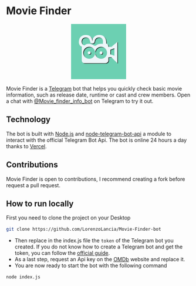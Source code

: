 # Movie Finder
<p align="center">
  <img width="150" height="150" src="movie.png")>
</p>

Movie Finder is a [Telegram](https://telegram.org/) bot that helps you quickly check basic movie information, such as release date, runtime or cast and crew members. Open a chat with [@Movie_finder_info_bot](http://telegram.me/Movie_finder_info_bot) on Telegram to try it out.

## Technology
The bot is built with [Node.js](https://nodejs.org) and [node-telegram-bot-api](https://github.com/yagop/node-telegram-bot-api) a module to interact with the official Telegram Bot Api. The bot is online 24 hours a day thanks to [Vercel](https://vercel.com/).

## Contributions
Movie Finder is open to contributions, I recommend creating a fork before request a pull request.

## How to run locally
First you need to clone the project on your Desktop
```bash 
git clone https://github.com/LorenzoLancia/Movie-Finder-bot
```
- Then replace in the index.js file the ```token``` of the Telegram bot you created. If you do not know how to create a Telegram bot and get the token, you can follow the [official guide](https://core.telegram.org/bots#6-botfather). 
- As a last step, request an Api key on the [OMDb](http://www.omdbapi.com/apikey.aspx) website and replace it. 
- You are now ready to start the bot with the following command 
```bash 
node index.js
```
